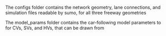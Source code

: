 The configs folder contains the network geometry, lane connections, and simulation files readable by sumo, for all three freeway geometries

The model_params folder contains the car-following model parameters to for CVs, SVs, and HVs, that can be drawn from
